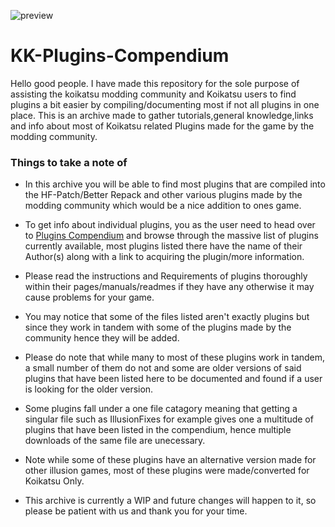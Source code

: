 ![preview](https://user-images.githubusercontent.com/70655816/92974632-ebb77b00-f49b-11ea-9cc7-806d78028131.png)
# KK-Plugins-Compendium

 Hello good people. I have made this repository for the sole purpose of assisting the koikatsu modding community and Koikatsu users to find plugins a bit easier by compiling/documenting most if not all plugins in one place. This is an archive made to gather tutorials,general knowledge,links and info about most of Koikatsu related Plugins made for the game by the modding community. 


 ### Things to take a note of
 
 - In this archive you will be able to find most plugins that are compiled into the HF-Patch/Better Repack and other various plugins made by the modding community which would be a nice addition to ones game.
  
 - To get info about individual plugins, you as the user need to head over to [Plugins Compendium](https://github.com/Frostation/KK-Plugins-Compendium/blob/master/Plugins%20Compendium.md) and browse through the massive list of plugins currently available, most plugins listed there have the name of their Author(s) along with a link to acquiring the plugin/more information. 
 
 - Please read the instructions and Requirements of plugins thoroughly within their pages/manuals/readmes if they have any otherwise it may cause problems for your game.

 - You may notice that some of the files listed aren't exactly plugins but since they work in tandem with some of the plugins made by the community hence they will be added.
 
 - Please do note that while many to most of these plugins work in tandem, a small number of them do not and some are older versions of said plugins that have been listed here to be documented and found if a user is looking for the older version.

 - Some plugins fall under a one file catagory meaning that getting a singular file such as IllusionFixes for example gives one a multitude of plugins that have been listed in the compendium, hence multiple downloads of the same file are unecessary. 

 - Note while some of these plugins have an alternative version made for other illusion games, most of these plugins were made/converted for Koikatsu Only.

- This archive is currently a WIP and future changes will happen to it, so please be patient with us and thank you for your time.